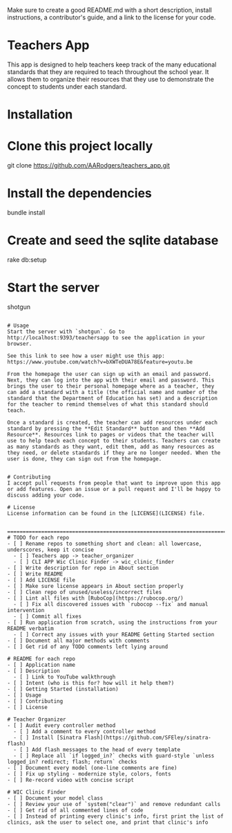 Make sure to create a good README.md with a short description, install instructions, a contributor's guide, and a link to the license for your code.

# Teachers App

This app is designed to help teachers keep track of the many educational standards that they are required to teach throughout the school year. It allows them to organize their resources that they use to demonstrate the concept to students under each standard.

# Installation


# Clone this project locally
git clone https://github.com/AARodgers/teachers_app.git

# Install the dependencies
bundle install

# Create and seed the sqlite database
rake db:setup

# Start the server
shotgun
```

# Usage
Start the server with `shotgun`. Go to http://localhost:9393/teachersapp to see the application in your browser.

See this link to see how a user might use this app: https://www.youtube.com/watch?v=bXWTeDUA78E&feature=youtu.be

From the homepage the user can sign up with an email and password. Next, they can log into the app with their email and password. This brings the user to their personal homepage where as a teacher, they can add a standard with a title (the official name and number of the standard that the Department of Education has set) and a description for the teacher to remind themselves of what this standard should teach.

Once a standard is created, the teacher can add resources under each standard by pressing the **Edit Standard** button and then **Add Resource**. Resources link to pages or videos that the teacher will use to help teach each concept to their students. Teachers can create as many standards as they want, edit them, add as many resources as they need, or delete standards if they are no longer needed. When the user is done, they can sign out from the homepage.


# Contributing
I accept pull requests from people that want to improve upon this app or add features. Open an issue or a pull request and I'll be happy to discuss adding your code.

# License
License information can be found in the [LICENSE](LICENSE) file.


===============================================================================
# TODO for each repo
- [ ] Rename repos to something short and clean: all lowercase, underscores, keep it concise
  - [ ] Teachers app -> teacher_organizer
  - [ ] CLI APP Wic Clinic Finder -> wic_clinic_finder
- [ ] Write description for repo in About section
- [ ] Write README
- [ ] Add LICENSE file
- [ ] Make sure license appears in About section properly
- [ ] Clean repo of unused/useless/incorrect files
- [ ] Lint all files with [RuboCop](https://rubocop.org/)
  - [ ] Fix all discovered issues with `rubocop --fix` and manual intervention
  - [ ] Commit all fixes
- [ ] Run application from scratch, using the instructions from your README verbatim
  - [ ] Correct any issues with your README Getting Started section
- [ ] Document all major methods with comments
- [ ] Get rid of any TODO comments left lying around

# README for each repo
- [ ] Application name
- [ ] Description
  - [ ] Link to YouTube walkthrough
- [ ] Intent (who is this for? how will it help them?)
- [ ] Getting Started (installation)
- [ ] Usage
- [ ] Contributing
- [ ] License

# Teacher Organizer
- [ ] Audit every controller method
  - [ ] Add a comment to every controller method
  - [ ] Install [Sinatra Flash](https://github.com/SFEley/sinatra-flash)
  - [ ] Add flash messages to the head of every template
  - [ ] Replace all `if logged_in?` checks with guard-style `unless logged_in? redirect; flash; return` checks
- [ ] Document every model (one-line comments are fine)
- [ ] Fix up styling - modernize style, colors, fonts
- [ ] Re-record video with concise script

# WIC Clinic Finder
- [ ] Document your model class
- [ ] Review your use of `system("clear")` and remove redundant calls
- [ ] Get rid of all commented lines of code
- [ ] Instead of printing every clinic's info, first print the list of clinics, ask the user to select one, and print that clinic's info
